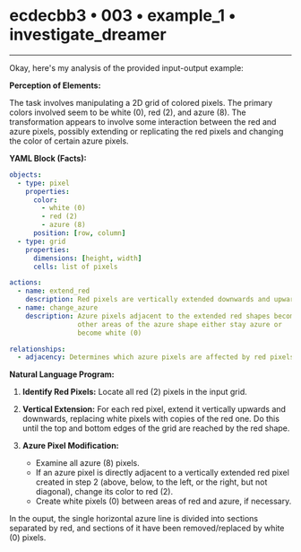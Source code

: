 # ecdecbb3 • 003 • example_1 • investigate_dreamer

---
Okay, here's my analysis of the provided input-output example:

**Perception of Elements:**

The task involves manipulating a 2D grid of colored pixels. The primary colors involved seem to be white (0), red (2), and azure (8). The transformation appears to involve some interaction between the red and azure pixels, possibly extending or replicating the red pixels and changing the color of certain azure pixels.

**YAML Block (Facts):**



```yaml
objects:
  - type: pixel
    properties:
      color:
        - white (0)
        - red (2)
        - azure (8)
      position: [row, column]
  - type: grid
    properties:
      dimensions: [height, width]
      cells: list of pixels

actions:
  - name: extend_red
    description: Red pixels are vertically extended downwards and upwards.
  - name: change_azure
    description: Azure pixels adjacent to the extended red shapes become red,
                 other areas of the azure shape either stay azure or
                 become white (0)

relationships:
  - adjacency: Determines which azure pixels are affected by red pixels.
```



**Natural Language Program:**

1. **Identify Red Pixels:** Locate all red (2) pixels in the input grid.

2. **Vertical Extension:** For each red pixel, extend it vertically upwards and downwards, replacing white pixels with copies of the red one. Do this until the top and bottom edges of the grid are reached by the red shape.

3. **Azure Pixel Modification:**
    * Examine all azure (8) pixels.
    * If an azure pixel is directly adjacent to a vertically extended red pixel created in step 2 (above, below, to the left, or the right, but not diagonal), change its color to red (2).
    * Create white pixels (0) between areas of red and azure, if necessary.

In the ouput, the single horizontal azure line is divided into sections separated by red, and sections of it have been removed/replaced by white (0) pixels.

